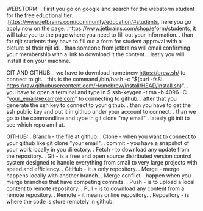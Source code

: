 WEBSTORM:
. First you go on google and search for the webstorm student for the free eductional tier.
.https://www.jetbrains.com/community/education/#students, here you go apply now on the page.
.https://www.jetbrains.com/shop/eform/students, it will take you to the page where you need to fill out your information.
. than for njit students they have to fill out a form for student approval with a picture of their njit id.
. than someone from jetbrains will email confirming your membership with a link to download it the content.
. lastly you will install it on your machine.

GIT AND GITHUB:
. we have to download homebrew https://brew.sh/ to connect to git.
. this is the command /bin/bash -c "$(curl -fsSL https://raw.githubusercontent.com/Homebrew/install/HEAD/install.sh)".
. you have to open a terminal and type in $ ssh-keygen -t rsa -b 4096 -C "your_email@example.com" to connecting to github.
. after that you generate the ssh key to connect to your github.
. than you have to get the ssh public key and put it in github under your account to connect.
. than we go to the commandline and type in git clone "my email"
. latesly git init to see which repo am I at.


GITHUB:
. Branch - the file at github.
. Clone - when you want to connect to your github like git clone "your email".
. commit - you have a snapshot of your work locally in you directory.
. Fetch - to download any update from the repository.
. Git - is a free and open source distributed version control system designed to handle everything from small to very large projects with speed and efficiency.
. GitHub - it is only repository.
. Merge - merge happens locally with another branch.
. Merge conflict - happen when you merge branches that have competing commits.
. Push - is to upload a local content to remote repository.
. Pull - is to download any content from a remote repository.
. Remote - it means online repository.
. Repository - is where the code is store remotely in github.
